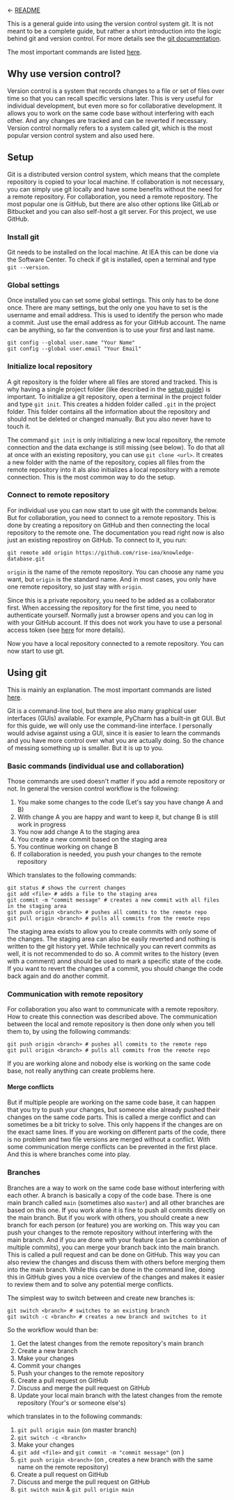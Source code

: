 <- [README](README.md)

This is a general guide into using the version control system git. It is not meant to be a complete guide, but rather a short introduction into the logic behind git and version control. For more details see the [git documentation](https://git-scm.com/docs).

The most important commands are listed [here](Git-Cheat-Sheet.md).

## Why use version control?
Version control is a system that records changes to a file or set of files over time so that you can recall specific versions later. This is very useful for individual development, but even more so for collaborative development. It allows you to work on the same code base without interfering with each other. And any changes are tracked and can be reverted if necessary. Version control normally refers to a system called git, which is the most popular version control system and also used here.

## Setup
Git is a distributed version control system, which means that the complete repository is copied to your local machine. If collaboration is not necessary, you can simply use git locally and have some benefits without the need for a remote repository. For collaboration, you need a remote repository. The most popular one is GitHub, but there are also other options like GitLab or Bitbucket and you can also self-host a git server. For this project, we use GitHub.

### Install git
Git needs to be installed on the local machine. At IEA this can be done via the Software Center. To check if git is installed, open a terminal and type `git --version`.

### Global settings
Once installed you can set some global settings. This only has to be done once. There are many settings, but the only one you have to set is the username and email address. This is used to identify the person who made a commit. Just use the email address as for your GitHub account. The name can be anything, so far the convention is to use your first and last name.

    git config --global user.name "Your Name"
    git config --global user.email "Your Email"


### Initialize local repository
A git repository is the folder where all files are stored and tracked. This is why having a single project folder (like described in the [setup guide](Setup.md)) is important. To initialize a git repository, open a terminal in the project folder and type `git init`. This creates a hidden folder called `.git` in the project folder. This folder contains all the information about the repository and should not be deleted or changed manually. But you also never have to touch it. 

 The command `git init` is only initializing a new local repository, the remote connection and the data exchange is still missing (see below). To do that all at once with an existing repository, you can use `git clone <url>`. It creates a new folder with the name of the repository, copies all files from the remote repository into it als also initializes a local repository with a remote connection. This is the most common way to do the setup.


### Connect to remote repository
For individual use you can now start to use git with the commands below. But for collaboration, you need to connect to a remote repository. This is done by creating a repository on GitHub and then connecting the local repository to the remote one. The documentation you read right now is also just an existing repostiroy on GitHub. To connect to it, you run:

    git remote add origin https://github.com/rise-iea/knowledge-database.git

`origin` is the name of the remote repository. You can choose any name you want, but `origin` is the standard name. And in most cases, you only have one remote repository, so just stay with `origin`.

Since this is a private repository, you need to be added as a collaborator first. When accessing the repository for the first time, you need to authenticate yourself. Normally just a browser opens and you can log in with your GitHub account. If this does not work you have to use a personal access token (see [here](https://docs.github.com/en/github/authenticating-to-github/keeping-your-account-and-data-secure/creating-a-personal-access-token) for more details).

Now you have a local repository connected to a remote repository. You can now start to use git.

## Using git
This is mainly an explanation. The most important commands are listed [here](Git-Cheat-Sheet.md).

Git is a command-line tool, but there are also many graphical user interfaces (GUIs) available. For example, PyCharm has a built-in git GUI. But for this guide, we will only use the command-line interface. I personally would advise against using a GUI, since it is easier to learn the commands and you have more control over what you are actually doing. So the chance of messing something up is smaller. But it is up to you.

### Basic commands (individual use and collaboration)
Those commands are used doesn't matter if you add a remote repository or not. In general the version control workflow is the following:

1. You make some changes to the code (Let's say you have change A and B)
2. With change A you are happy and want to keep it, but change B is still work in progress
3. You now add change A to the staging area
4. You create a new commit based on the staging area
5. You continue working on change B
6. If collaboration is needed, you push your changes to the remote repository

Which translates to the following commands:

    git status # shows the current changes
    git add <file> # adds a file to the staging area
    git commit -m "commit message" # creates a new commit with all files in the staging area
    git push origin <branch> # pushes all commits to the remote repo
    git pull origin <branch> # pulls all commits from the remote repo

The staging area exists to allow you to create commits with only some of the changes. The staging area can also be easily reverted and nothing is written to the git history yet. While technically you can revert commits as well, it is not recommended to do so. A commit writes to the history (even with a comment) annd should be used to mark a specific state of the code. If you want to revert the changes of a commit, you should change the code back again and do another commit.

### Communication with remote repository
For collaboration you also want to communicate with a remote repository. How to create this connection was described above. The communication between the local and remote repository is then done only when you tell them to, by using the following commands:

    git push origin <branch> # pushes all commits to the remote repo
    git pull origin <branch> # pulls all commits from the remote repo

If you are working alone and nobody else is working on the same code base, not really anything can create problems here. 

#### Merge conflicts
But if multiple people are working on the same code base, it can happen that you try to push your changes, but someone else already pushed their changes on the same code parts. This is called a merge conflict and can sometimes be a bit tricky to solve. This only happens if the changes are on the exact same lines. If you are working on different parts of the code, there is no problem and two file versions are merged without a conflict. With some communication merge conflicts can be prevented in the first place. And this is where branches come into play.

### Branches
Branches are a way to work on the same code base without interfering with each other. A branch is basically a copy of the code base. There is one main branch called `main` (sometimes also `master`) and all other branches are based on this one. If you work alone it is fine to push all commits directly on the main branch. But if you work with others, you should create a new branch for each person (or feature) you are working on. This way you can push your changes to the remote repository without interfering with the main branch. And if you are done with your feature (can be a combination of multiple commits), you can merge your branch back into the main branch. This is called a pull request and can be done on GitHub. This way you can also review the changes and discuss them with others before merging them into the main branch. While this can be done in the command line, doing this in GitHub gives you a nice overview of the changes and makes it easier to review them and to solve any potential merge conflicts.

The simplest way to switch between and create new branches is:

    git switch <branch> # switches to an existing branch
    git switch -c <branch> # creates a new branch and switches to it

So the workflow would than be:

1. Get the latest changes from the remote repository's main branch
2. Create a new branch
3. Make your changes
4. Commit your changes
5. Push your changes to the remote repository
6. Create a pull request on GitHub
7. Discuss and merge the pull request on GitHub
8. Update your local main branch with the latest changes from the remote repository (Your's or someone else's)

which translates in to the following commands:

1. `git pull origin main` (on master branch)
2. `git switch -c <branch>`
3. Make your changes
4. `git add <file>` and `git commit -m "commit message"` (on <branch>)
5. `git push origin <branch>` (on <branch>, creates a new branch with the same name on the remote repository)
6. Create a pull request on GitHub
7. Discuss and merge the pull request on GitHub
8. `git switch main` & `git pull origin main`

